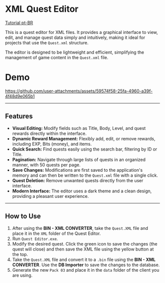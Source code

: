 # XML Quest Editor

[Tutorial pt-BR](https://github.com/jgafarias/ODMO-Quest-Editor/blob/main/README-PTBR.md)

This is a quest editor for XML files. It provides a graphical interface to view, edit, and manage quest data simply and intuitively, making it ideal for projects that use the `Quest.xml` structure.

The editor is designed to be lightweight and efficient, simplifying the management of game content in the `Quest.xml` file.

# Demo

https://github.com/user-attachments/assets/59574f58-25fa-4960-a39f-4f48d9e065b1

---

## Features

* **Visual Editing:** Modify fields such as Title, Body, Level, and quest rewards directly within the interface.
* **Dynamic Reward Management:** Flexibly add, edit, or remove rewards, including EXP, Bits (money), and items.
* **Quick Search:** Find quests easily using the search bar, filtering by ID or Title.
* **Pagination:** Navigate through large lists of quests in an organized manner, with 50 quests per page.
* **Save Changes:** Modifications are first saved to the application's memory and can then be written to the `Quest.xml` file with a single click.
* **Quest Deletion:** Remove unwanted quests directly from the user interface.
* **Modern Interface:** The editor uses a dark theme and a clean design, providing a pleasant user experience.

---

## How to Use

1.  After using the **BIN - XML CONVERTER**, take the `Quest.XML` file and place it in the `XML` folder of the Quest Editor.
2.  Run `Quest Editor.exe`.
3.  Modify the desired quest. Click the green icon to save the changes (the quest will close) and then save the XML file using the yellow button at the top.
4.  Take the `Quest.XML` file and convert it to a `.bin` file using the **BIN - XML CONVERTER**. Use the **DB Importer** to save the changes to the database.
5.  Generate the new `Pack 03` and place it in the `data` folder of the client you are using.
